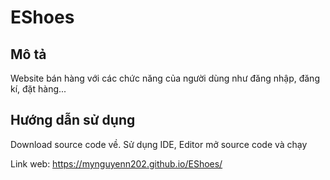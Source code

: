 # EShoes

## Mô tả

Website bán hàng với các chức năng của người dùng như đăng nhập, đăng kí, đặt hàng...

## Hướng dẫn sử dụng
Download source code về. Sử dụng IDE, Editor mở source code và chạy 

Link web: https://mynguyenn202.github.io/EShoes/
